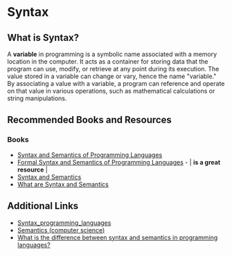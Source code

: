 # **Syntax**

## What is Syntax?

A **variable** in programming is a symbolic name associated with a memory location in the computer. It acts as a container for storing data that the program can use, modify, or retrieve at any point during its execution. The value stored in a variable can change or vary, hence the name "variable." By associating a value with a variable, a program can reference and operate on that value in various operations, such as mathematical calculations or string manipulations.

## Recommended Books and Resources

### Books

- [Syntax and Semantics of Programming Languages](https://homepage.divms.uiowa.edu/~slonnegr/plf/Book/)
- [Formal Syntax and Semantics of Programming Languages](https://cdn.preterhuman.net/texts/science_and_technology/artificial_intelligence/Formal%20Syntax%20and%20Semantics%20of%20Programming%20Languages%20-%20Kenneth%20Slonneger.pdf) - | **is a great resource** |
- [Syntax and Semantics](https://www.cs.montana.edu/revelle/csci305/slides/syntax_semantics.pdf)
- [What are Syntax and Semantics](https://dev.to/m__mdy__m/what-are-syntax-and-semantics-1p3e)

## Additional Links

- [Syntax_programming_languages](https://en.wikipedia.org/wiki/Syntax_%28programming_languages%29)
- [Semantics (computer science)](https://en.wikipedia.org/wiki/Semantics_%28computer_science%29)
- [What is the difference between syntax and semantics in programming languages?](https://stackoverflow.com/questions/17930267/what-is-the-difference-between-syntax-and-semantics-in-programming-languages)
